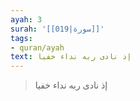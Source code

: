 ```yaml
---
ayah: 3
surah: '[[019|سورة]]'
tags:
- quran/ayah
text: إذ نادى ربه نداء خفيا
---
```

> إذ نادى ربه نداء خفيا
